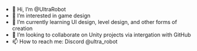 - 👋 Hi, I’m @UltraRobot
- 👀 I’m interested in game design
- 🌱 I’m currently learning UI design, level design, and other forms of creation
- 💞️ I’m looking to collaborate on Unity projects via intergation with GitHub
- 📫 How to reach me: Discord @ultra_robot

<!---
UltraRobot/UltraRobot is a ✨ special ✨ repository because its `README.md` (this file) appears on your GitHub profile.
You can click the Preview link to take a look at your changes.
--->
